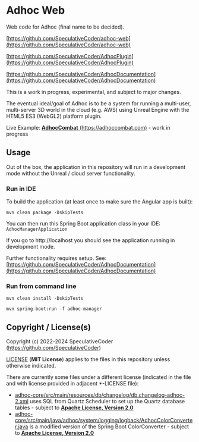 # Adhoc Web

Web code for Adhoc (final name to be decided).

[https://github.com/SpeculativeCoder/adhoc-web](https://github.com/SpeculativeCoder/adhoc-web)

[https://github.com/SpeculativeCoder/AdhocPlugin](https://github.com/SpeculativeCoder/AdhocPlugin)

[https://github.com/SpeculativeCoder/AdhocDocumentation](https://github.com/SpeculativeCoder/AdhocDocumentation)

This is a work in progress, experimental, and subject to major changes.

The eventual ideal/goal of Adhoc is to be a system for running a multi-user, multi-server 3D world in the cloud (e.g. AWS) using Unreal Engine with the HTML5 ES3 (WebGL2) platform plugin.

Live Example: [**AdhocCombat** (https://adhoccombat.com)](https://adhoccombat.com) - work in progress

## Usage

Out of the box, the application in this repository will run in a development mode without the Unreal / cloud server functionality.

### Run in IDE

To build the application (at least once to make sure the Angular app is built):

`mvn clean package -DskipTests`

You can then run this Spring Boot application class in your IDE: `AdhocManagerApplication`

If you go to http://localhost you should see the application running in development mode.

Further functionality requires setup. See: [https://github.com/SpeculativeCoder/AdhocDocumentation](https://github.com/SpeculativeCoder/AdhocDocumentation)

### Run from command line

`mvn clean install -DskipTests`

`mvn spring-boot:run -f adhoc-manager`

## Copyright / License(s)

Copyright (c) 2022-2024 SpeculativeCoder (https://github.com/SpeculativeCoder)

[LICENSE](LICENSE) (**MIT License**) applies to the files in this repository unless otherwise indicated.

There are currently some files under a different license (indicated in the file and with license provided in adjacent *-LICENSE file):

- [adhoc-core/src/main/resources/db/changelog/db.changelog-adhoc-2.xml](adhoc-core/src/main/resources/db/changelog/db.changelog-adhoc-2.xml) uses SQL from Quartz Scheduler to set up the Quartz database tables - subject to **[Apache License, Version 2.0](adhoc-core/src/main/resources/db/changelog/db.changelog-adhoc-2.xml-LICENSE)**
- [adhoc-core/src/main/java/adhoc/system/logging/logback/AdhocColorConverter.java](adhoc-core/src/main/java/adhoc/system/logging/logback/AdhocColorConverter.java) is a modified version of the Spring Boot ColorConverter - subject to **[Apache License, Version 2.0](adhoc-core/src/main/java/adhoc/system/logging/logback/AdhocColorConverter.java-LICENSE)**
